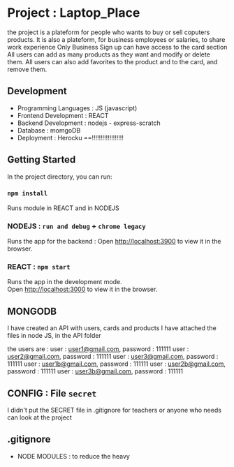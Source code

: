 # Project : Laptop_Place

the project is a plateform for people who wants to buy or sell coputers products.
It is also a plateform, for business employees or salaries, to share work experience
Only Business Sign up can have access to the card section
All users can add as many products as they want and modify or delete them.
All users can also add favorites to the product and to the card, and remove them.

## Development

- Programming Languages : JS (javascript)
- Frontend Development : REACT
- Backend Development : nodejs - express-scratch
- Database : momgoDB
- Deployment : Herocku ==!!!!!!!!!!!!!!!!!!

## Getting Started

In the project directory, you can run:

### `npm install`

Runs module in REACT and in NODEJS

### NODEJS : `run and debug` + `chrome legacy`

Runs the app for the backend :
Open [http://localhost:3900](http://localhost:3900) to view it in the browser.

### REACT : `npm start`

Runs the app in the development mode.\
Open [http://localhost:3000](http://localhost:3000) to view it in the browser.

## MONGODB

I have created an API with users, cards and products
I have attached the files in node JS, in the API folder

the users are :
user : user1@gmail.com, password : 111111
user : user2@gmail.com, password : 111111
user : user3@gmail.com, password : 111111
user : user1b@gmail.com, password : 111111
user : user2b@gmail.com, password : 111111
user : user3b@gmail.com, password : 111111

## CONFIG : File `secret`

I didn't put the SECRET file in .gitignore for teachers or anyone who needs can look at the project

## .gitignore

- NODE MODULES : to reduce the heavy
